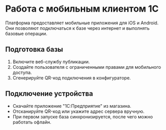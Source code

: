 # Работа с мобильным клиентом 1С

Платформа предоставляет мобильные приложения для iOS и Android. Они позволяют подключаться к базе через интернет и выполнять базовые операции.

## Подготовка базы
1. Включите веб-службу публикации.
2. Создайте пользователя с ограниченными правами для мобильного доступа.
3. Сгенерируйте QR-код подключения в конфигураторе.

## Подключение устройства
- Скачайте приложение "1С:Предприятие" из магазина.
- Отсканируйте QR-код или укажите адрес сервера вручную.
- При первом запуске база синхронизируется, после чего можно работать офлайн.
